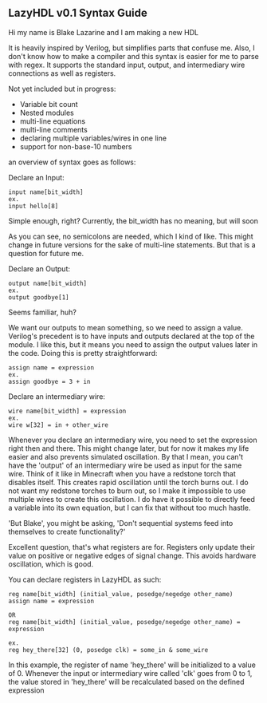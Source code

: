 ## LazyHDL v0.1 Syntax Guide
Hi my name is Blake Lazarine and I am making a new HDL

It is heavily inspired by Verilog, but simplifies parts that confuse me.
Also, I don't know how to make a compiler and this syntax is easier for me to parse with regex.
It supports the standard input, output, and intermediary wire connections as well as registers.

Not yet included but in progress:

* Variable bit count
* Nested modules
* multi-line equations
* multi-line comments
* declaring multiple variables/wires in one line
* support for non-base-10 numbers

an overview of syntax goes as follows:

Declare an Input:
```
input name[bit_width]
ex.
input hello[8]
```
Simple enough, right?
Currently, the bit_width has no meaning, but will soon

As you can see, no semicolons are needed, which I kind of like.
This might change in future versions for the sake of multi-line statements.
But that is a question for future me.

Declare an Output:
```
output name[bit_width]
ex.
output goodbye[1]
```
Seems familiar, huh?

We want our outputs to mean something, so we need to assign a value.
Verilog's precedent is to have inputs and outputs declared at the top of the module.
I like this, but it means you need to assign the output values later in the code.
Doing this is pretty straightforward:
```
assign name = expression
ex.
assign goodbye = 3 + in
```

Declare an intermediary wire:
```
wire name[bit_width] = expression
ex.
wire w[32] = in + other_wire
```
Whenever you declare an intermediary wire, you need to set the expression right then and there.
This might change later, but for now it makes my life easier and also prevents simulated oscillation.
By that I mean, you can't have the 'output' of an intermediary wire be used as input for the same wire.
Think of it like in Minecraft when you have a redstone torch that disables itself.
This creates rapid oscillation until the torch burns out.
I do not want my redstone torches to burn out, so I make it impossible to use multiple wires to create this oscillation.
I do have it possible to directly feed a variable into its own equation, but I can fix that without too much hastle.

'But Blake', you might be asking, 'Don't sequential systems feed into themselves to create functionality?'

Excellent question, that's what registers are for.
Registers only update their value on positive or negative edges of signal change.
This avoids hardware oscillation, which is good.

You can declare registers in LazyHDL as such:
```
reg name[bit_width] (initial_value, posedge/negedge other_name)
assign name = expression

OR
reg name[bit_width] (initial_value, posedge/negedge other_name) = expression

ex.
reg hey_there[32] (0, posedge clk) = some_in & some_wire
```

In this example, the register of name 'hey_there' will be initialized to a value of 0.
Whenever the input or intermediary wire called 'clk' goes from 0 to 1, 
the value stored in 'hey_there' will be recalculated based on the defined expression
 